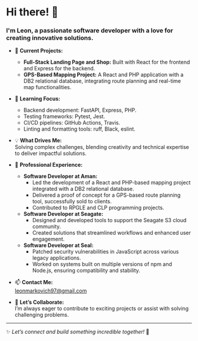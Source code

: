 # Hi there! 👋  
### I'm Leon, a passionate software developer with a love for creating innovative solutions.

- 🔭 **Current Projects:**  
  - **Full-Stack Landing Page and Shop:** Built with React for the frontend and Express for the backend.  
  - **GPS-Based Mapping Project:** A React and PHP application with a DB2 relational database, integrating route planning and real-time map functionalities.  

- 🌱 **Learning Focus:**  
  - Backend development: FastAPI, Express, PHP.  
  - Testing frameworks: Pytest, Jest.  
  - CI/CD pipelines: GitHub Actions, Travis.  
  - Linting and formatting tools: ruff, Black, eslint.  

- 💡 **What Drives Me:**  
  Solving complex challenges, blending creativity and technical expertise to deliver impactful solutions.  

- 💼 **Professional Experience:**  
  - **Software Developer at Aman:**  
    - Led the development of a React and PHP-based mapping project integrated with a DB2 relational database.  
    - Delivered a proof of concept for a GPS-based route planning tool, successfully sold to clients.  
    - Contributed to RPGLE and CLP programming projects.  
  - **Software Developer at Seagate:**  
    - Designed and developed tools to support the Seagate S3 cloud community.  
    - Created solutions that streamlined workflows and enhanced user engagement.  
  - **Software Developer at Seal:**  
    - Patched security vulnerabilities in JavaScript across various legacy applications.  
    - Worked on systems built on multiple versions of npm and Node.js, ensuring compatibility and stability.  

- 📫 **Contact Me:**  
  [leonmarkovich97@gmail.com](mailto:leonmarkovich97@gmail.com)  

- 💬 **Let’s Collaborate:**  
  I’m always eager to contribute to exciting projects or assist with solving challenging problems.  

---

✨ *Let’s connect and build something incredible together!* 🚀
